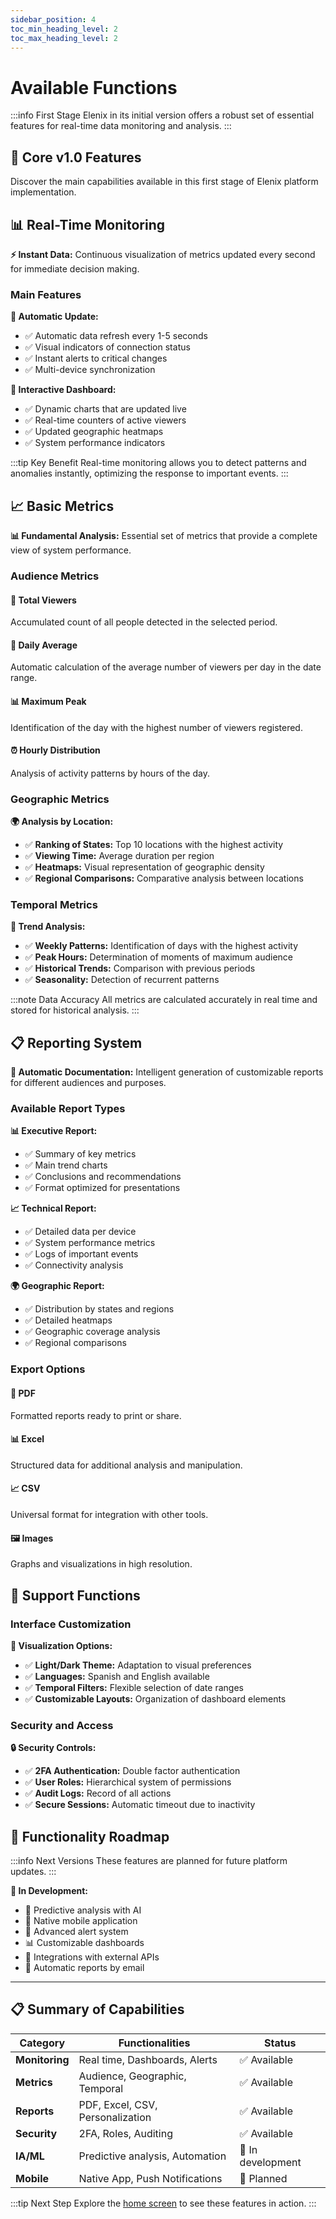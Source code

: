 ```yaml
---
sidebar_position: 4
toc_min_heading_level: 2
toc_max_heading_level: 2
---
```


# Available Functions

:::info First Stage
Elenix in its initial version offers a robust set of essential features for real-time data monitoring and analysis.
:::

<div className="hero-banner">
  <div className="hero-content">
    <h2>🚀 Core v1.0 Features</h2>
    <p>Discover the main capabilities available in this first stage of Elenix platform implementation.</p>
  </div>
</div>

## 📊 Real-Time Monitoring

<div className="callout callout-info">
  <strong>⚡ Instant Data:</strong> Continuous visualization of metrics updated every second for immediate decision making.
</div>

### Main Features

**🔄 Automatic Update:**

- ✅ Automatic data refresh every 1-5 seconds
- ✅ Visual indicators of connection status
- ✅ Instant alerts to critical changes
- ✅ Multi-device synchronization

**📱 Interactive Dashboard:**

- ✅ Dynamic charts that are updated live
- ✅ Real-time counters of active viewers
- ✅ Updated geographic heatmaps
- ✅ System performance indicators

:::tip Key Benefit
Real-time monitoring allows you to detect patterns and anomalies instantly, optimizing the response to important events.
:::

## 📈 Basic Metrics

<div className="callout callout-warning">
  <strong>📊 Fundamental Analysis:</strong> Essential set of metrics that provide a complete view of system performance.
</div>

### Audience Metrics

<div className="feature-grid">
  <div className="feature-card">
    <h4>👥 Total Viewers</h4>
    <p>Accumulated count of all people detected in the selected period.</p>
  </div>
  <div className="feature-card">
    <h4>📅 Daily Average</h4>
    <p>Automatic calculation of the average number of viewers per day in the date range.</p>
  </div>
  <div className="feature-card">
    <h4>📊 Maximum Peak</h4>
    <p>Identification of the day with the highest number of viewers registered.</p>
  </div>
  <div className="feature-card">
    <h4>⏰ Hourly Distribution</h4>
    <p>Analysis of activity patterns by hours of the day.</p>
  </div>
</div>

### Geographic Metrics

**🌍 Analysis by Location:**

- ✅ **Ranking of States:** Top 10 locations with the highest activity
- ✅ **Viewing Time:** Average duration per region
- ✅ **Heatmaps:** Visual representation of geographic density
- ✅ **Regional Comparisons:** Comparative analysis between locations

### Temporal Metrics

**📅 Trend Analysis:**

- ✅ **Weekly Patterns:** Identification of days with the highest activity
- ✅ **Peak Hours:** Determination of moments of maximum audience
- ✅ **Historical Trends:** Comparison with previous periods
- ✅ **Seasonality:** Detection of recurrent patterns

:::note Data Accuracy
All metrics are calculated accurately in real time and stored for historical analysis.
:::

## 📋 Reporting System

<div className="callout callout-tip">
  <strong>📄 Automatic Documentation:</strong> Intelligent generation of customizable reports for different audiences and purposes.
</div>

### Available Report Types

**📊 Executive Report:**

- ✅ Summary of key metrics
- ✅ Main trend charts
- ✅ Conclusions and recommendations
- ✅ Format optimized for presentations

**📈 Technical Report:**

- ✅ Detailed data per device
- ✅ System performance metrics
- ✅ Logs of important events
- ✅ Connectivity analysis

**🌍 Geographic Report:**

- ✅ Distribution by states and regions
- ✅ Detailed heatmaps
- ✅ Geographic coverage analysis
- ✅ Regional comparisons

### Export Options

<div className="feature-grid">
  <div className="feature-card">
    <h4>📄 PDF</h4>
    <p>Formatted reports ready to print or share.</p>
  </div>
  <div className="feature-card">
    <h4>📊 Excel</h4>
    <p>Structured data for additional analysis and manipulation.</p>
  </div>
  <div className="feature-card">
    <h4>📈 CSV</h4>
    <p>Universal format for integration with other tools.</p>
  </div>
  <div className="feature-card">
    <h4>🖼️ Images</h4>
    <p>Graphs and visualizations in high resolution.</p>
  </div>
</div>

## 🔧 Support Functions

### Interface Customization

**🎨 Visualization Options:**

- ✅ **Light/Dark Theme:** Adaptation to visual preferences
- ✅ **Languages:** Spanish and English available
- ✅ **Temporal Filters:** Flexible selection of date ranges
- ✅ **Customizable Layouts:** Organization of dashboard elements

### Security and Access

**🔒 Security Controls:**

- ✅ **2FA Authentication:** Double factor authentication
- ✅ **User Roles:** Hierarchical system of permissions
- ✅ **Audit Logs:** Record of all actions
- ✅ **Secure Sessions:** Automatic timeout due to inactivity

## 🚀 Functionality Roadmap

:::info Next Versions
These features are planned for future platform updates.
:::

<div className="callout callout-warning">
  <strong>🔮 In Development:</strong>
  <ul>
    <li>🤖 Predictive analysis with AI</li>
    <li>📱 Native mobile application</li>
    <li>🔔 Advanced alert system</li>
    <li>📊 Customizable dashboards</li>
    <li>🔗 Integrations with external APIs</li>
    <li>📧 Automatic reports by email</li>
  </ul>
</div>

---

## 📋 Summary of Capabilities

| Category       | Functionalities                  | Status            |
| -------------- | -------------------------------- | ----------------- |
| **Monitoring** | Real time, Dashboards, Alerts    | ✅ Available      |
| **Metrics**    | Audience, Geographic, Temporal   | ✅ Available      |
| **Reports**    | PDF, Excel, CSV, Personalization | ✅ Available      |
| **Security**   | 2FA, Roles, Auditing             | ✅ Available      |
| **IA/ML**      | Predictive analysis, Automation  | 🔄 In development |
| **Mobile**     | Native App, Push Notifications   | 🔄 Planned        |

:::tip Next Step
Explore the [home screen](./pantalla-de-inicio.md) to see these features in action.
:::
